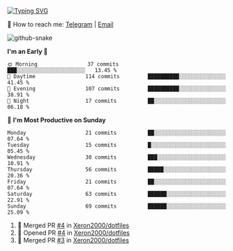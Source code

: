 [![Typing SVG](https://readme-typing-svg.demolab.com?font=Fira+Code&pause=1000&width=435&lines=%F0%9F%91%8B+Hi%2C+I'm+Xeron)](https://git.io/typing-svg)

📮️ How to reach me: [Telegram](https://t.me/Xeron23) | [Email](mailto:cw48565@gmail.com)

<picture>
  <source media="(prefers-color-scheme: dark)" srcset="https://github.com/Xeron2000/Xeron2000/blob/output/github-contribution-grid-snake-dark.svg" />
  <source media="(prefers-color-scheme: light)" srcset="https://github.com/Xeron2000/Xeron2000/blob/output/github-contribution-grid-snake.svg" />
  <img alt="github-snake" src="github-snake.svg" />
</picture>

<!--START_SECTION:waka-->
**I'm an Early 🐤** 

```text
🌞 Morning                37 commits          ███░░░░░░░░░░░░░░░░░░░░░░   13.45 % 
🌆 Daytime                114 commits         ██████████░░░░░░░░░░░░░░░   41.45 % 
🌃 Evening                107 commits         ██████████░░░░░░░░░░░░░░░   38.91 % 
🌙 Night                  17 commits          ██░░░░░░░░░░░░░░░░░░░░░░░   06.18 % 
```
📅 **I'm Most Productive on Sunday** 

```text
Monday                   21 commits          ██░░░░░░░░░░░░░░░░░░░░░░░   07.64 % 
Tuesday                  15 commits          █░░░░░░░░░░░░░░░░░░░░░░░░   05.45 % 
Wednesday                30 commits          ███░░░░░░░░░░░░░░░░░░░░░░   10.91 % 
Thursday                 56 commits          █████░░░░░░░░░░░░░░░░░░░░   20.36 % 
Friday                   21 commits          ██░░░░░░░░░░░░░░░░░░░░░░░   07.64 % 
Saturday                 63 commits          ██████░░░░░░░░░░░░░░░░░░░   22.91 % 
Sunday                   69 commits          ██████░░░░░░░░░░░░░░░░░░░   25.09 % 
```



<!--END_SECTION:waka-->

<!--START_SECTION:activity-->
1. 🎉 Merged PR [#4](https://github.com/Xeron2000/dotfiles/pull/4) in [Xeron2000/dotfiles](https://github.com/Xeron2000/dotfiles)
2. 💪 Opened PR [#4](https://github.com/Xeron2000/dotfiles/pull/4) in [Xeron2000/dotfiles](https://github.com/Xeron2000/dotfiles)
3. 🎉 Merged PR [#3](https://github.com/Xeron2000/dotfiles/pull/3) in [Xeron2000/dotfiles](https://github.com/Xeron2000/dotfiles)
<!--END_SECTION:activity-->
